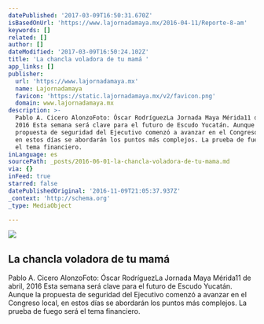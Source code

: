 ```yaml
---
datePublished: '2017-03-09T16:50:31.670Z'
isBasedOnUrl: 'https://www.lajornadamaya.mx/2016-04-11/Reporte-8-am'
keywords: []
related: []
author: []
dateModified: '2017-03-09T16:50:24.102Z'
title: 'La chancla voladora de tu mamá '
app_links: []
publisher:
  url: 'https://www.lajornadamaya.mx'
  name: Lajornadamaya
  favicon: 'https://static.lajornadamaya.mx/v2/favicon.png'
  domain: www.lajornadamaya.mx
description: >-
  Pablo A. Cicero AlonzoFoto: Óscar RodríguezLa Jornada Maya Mérida11 de abril,
  2016 Esta semana será clave para el futuro de Escudo Yucatán. Aunque la
  propuesta de seguridad del Ejecutivo comenzó a avanzar en el Congreso local,
  en estos días se abordarán los puntos más complejos. La prueba de fuego será
  el tema financiero.
inLanguage: es
sourcePath: _posts/2016-06-01-la-chancla-voladora-de-tu-mama.md
via: {}
inFeed: true
starred: false
datePublishedOriginal: '2016-11-09T21:05:37.937Z'
_context: 'http://schema.org'
_type: MediaObject

---
```

<article style=""><img src="https://s3-us-west-2.amazonaws.com/the-grid-img/p/2936daa8803a7c0172230d7deaf64a05d4547b3c.jpg" /><h1>La chancla voladora de tu mamá </h1><p>Pablo A. Cicero AlonzoFoto: Óscar RodríguezLa Jornada Maya Mérida11 de abril, 2016 Esta semana será clave para el futuro de Escudo Yucatán. Aunque la propuesta de seguridad del Ejecutivo comenzó a avanzar en el Congreso local, en estos días se abordarán los puntos más complejos. La prueba de fuego será el tema financiero.</p></article>